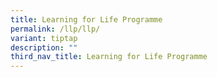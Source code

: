 ```yaml
---
title: Learning for Life Programme
permalink: /llp/llp/
variant: tiptap
description: ""
third_nav_title: Learning for Life Programme
---
```

